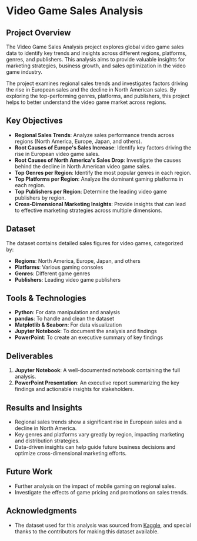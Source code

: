 # Video Game Sales Analysis

## Project Overview
The Video Game Sales Analysis project explores global video game sales data to identify key trends and insights across different regions, platforms, genres, and publishers. This analysis aims to provide valuable insights for marketing strategies, business growth, and sales optimization in the video game industry.

The project examines regional sales trends and investigates factors driving the rise in European sales and the decline in North American sales. By exploring the top-performing genres, platforms, and publishers, this project helps to better understand the video game market across regions.

## Key Objectives
- **Regional Sales Trends**: Analyze sales performance trends across regions (North America, Europe, Japan, and others).
- **Root Causes of Europe's Sales Increase**: Identify key factors driving the rise in European video game sales.
- **Root Causes of North America's Sales Drop**: Investigate the causes behind the decline in North American video game sales.
- **Top Genres per Region**: Identify the most popular genres in each region.
- **Top Platforms per Region**: Analyze the dominant gaming platforms in each region.
- **Top Publishers per Region**: Determine the leading video game publishers by region.
- **Cross-Dimensional Marketing Insights**: Provide insights that can lead to effective marketing strategies across multiple dimensions.

## Dataset
The dataset contains detailed sales figures for video games, categorized by:
- **Regions**: North America, Europe, Japan, and others
- **Platforms**: Various gaming consoles
- **Genres**: Different game genres
- **Publishers**: Leading video game publishers

## Tools & Technologies
- **Python**: For data manipulation and analysis
- **pandas**: To handle and clean the dataset
- **Matplotlib & Seaborn**: For data visualization
- **Jupyter Notebook**: To document the analysis and findings
- **PowerPoint**: To create an executive summary of key findings

## Deliverables
1. **Jupyter Notebook**: A well-documented notebook containing the full analysis.
2. **PowerPoint Presentation**: An executive report summarizing the key findings and actionable insights for stakeholders.
   
## Results and Insights
- Regional sales trends show a significant rise in European sales and a decline in North America.
- Key genres and platforms vary greatly by region, impacting marketing and distribution strategies.
- Data-driven insights can help guide future business decisions and optimize cross-dimensional marketing efforts.

## Future Work
- Further analysis on the impact of mobile gaming on regional sales.
- Investigate the effects of game pricing and promotions on sales trends.

## Acknowledgments
- The dataset used for this analysis was sourced from [Kaggle](https://www.kaggle.com/), and special thanks to the contributors for making this dataset available.

